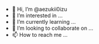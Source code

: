 - 👋 Hi, I’m @aezukii0izu
- 👀 I’m interested in ...
- 🌱 I’m currently learning ...
- 💞️ I’m looking to collaborate on ...
- 📫 How to reach me ...

<!---
aezukii0izu/aezukii0izu is a ✨ special ✨ repository because its `README.md` (this file) appears on your GitHub profile.
You can click the Preview link to take a look at your changes.
--->

